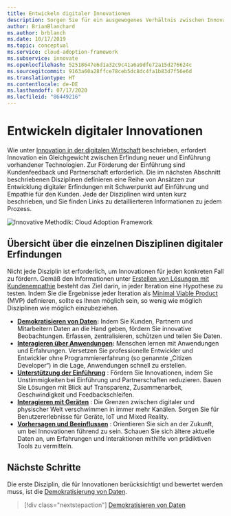 ```yaml
---
title: Entwickeln digitaler Innovationen
description: Sorgen Sie für ein ausgewogenes Verhältnis zwischen Innovation und Akzeptanz, und berücksichtigen Sie bei der Entwicklung digitaler Innovationen sowohl die Kundenakzeptanz als auch die Anforderungen des Kunden.
author: BrianBlanchard
ms.author: brblanch
ms.date: 10/17/2019
ms.topic: conceptual
ms.service: cloud-adoption-framework
ms.subservice: innovate
ms.openlocfilehash: 52518647e6d1a32c9c41a6a9dfe72a15d276624c
ms.sourcegitcommit: 9163a60a28ffce78ceb5dc8dc4fa1b83d7f56e6d
ms.translationtype: HT
ms.contentlocale: de-DE
ms.lasthandoff: 07/17/2020
ms.locfileid: "86449216"
---
```

# <a name="develop-digital-inventions"></a>Entwickeln digitaler Innovationen

Wie unter [Innovation in der digitalen Wirtschaft](./index.md) beschrieben, erfordert Innovation ein Gleichgewicht zwischen Erfindung neuer und Einführung vorhandener Technologien. Zur Förderung der Einführung sind Kundenfeedback und Partnerschaft erforderlich. Die im nächsten Abschnitt beschriebenen Disziplinen definieren eine Reihe von Ansätzen zur Entwicklung digitaler Erfindungen mit Schwerpunkt auf Einführung und Empathie für den Kunden. Jede der Disziplinen wird unten kurz beschrieben, und Sie finden Links zu detaillierteren Informationen zu jedem Prozess.

![Innovative Methodik: Cloud Adoption Framework](../../_images/innovate/innovate-methodology.png)

## <a name="summary-of-each-discipline-of-digital-invention"></a>Übersicht über die einzelnen Disziplinen digitaler Erfindungen

Nicht jede Disziplin ist erforderlich, um Innovationen für jeden konkreten Fall zu fördern. Gemäß den Informationen unter [Erstellen von Lösungen mit Kundenempathie](./build.md) besteht das Ziel darin, in jeder Iteration eine Hypothese zu testen. Indem Sie die Ergebnisse jeder Iteration als [Minimal Viable Product](../../govern/policy-compliance/index.md) (MVP) definieren, sollte es Ihnen möglich sein, so wenig wie möglich Disziplinen wie möglich einzubeziehen.

- **[Demokratisieren von Daten](./data.md):** Indem Sie Kunden, Partnern und Mitarbeitern Daten an die Hand geben, fördern Sie innovative Beobachtungen. Erfassen, zentralisieren, schützen und teilen Sie Daten.
- **[Interagieren über Anwendungen](./apps.md):** Menschen lernen mit Anwendungen und Erfahrungen. Versetzen Sie professionelle Entwickler und Entwickler ohne Programmiererfahrung (so genannte „Citizen Developer“) in die Lage, Anwendungen schnell zu erstellen.
- **[Unterstützung der Einführung](./ci-cd.md)** : Fördern Sie Innovationen, indem Sie Unstimmigkeiten bei Einführung und Partnerschaften reduzieren. Bauen Sie Lösungen mit Blick auf Transparenz, Zusammenarbeit, Geschwindigkeit und Feedbackschleifen.
- **[Interagieren mit Geräten](./devices.md)** : Die Grenzen zwischen digitaler und physischer Welt verschwimmen in immer mehr Kanälen. Sorgen Sie für Benutzererlebnisse für Geräte, IoT und Mixed Reality.
- **[Vorhersagen und Beeinflussen](./predict.md)** : Orientieren Sie sich an der Zukunft, um bei Innovationen führend zu sein. Schauen Sie sich ältere aktuelle Daten an, um Erfahrungen und Interaktionen mithilfe von prädiktiven Tools zu vermitteln.

## <a name="next-steps"></a>Nächste Schritte

Die erste Disziplin, die für Innovationen berücksichtigt und bewertet werden muss, ist die [Demokratisierung von Daten](./data.md).

> [!div class="nextstepaction"]
> [Demokratisieren von Daten](./data.md)
